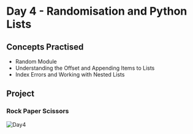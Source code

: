 # Day 4 - Randomisation and Python Lists
## Concepts Practised
- Random Module
- Understanding the Offset and Appending Items to Lists
- Index Errors and Working with Nested Lists
## Project
### Rock Paper Scissors
![Day4](https://github.com/Nekembe-Boris/user-content/blob/main/100_days_gifs/day4.gif)

